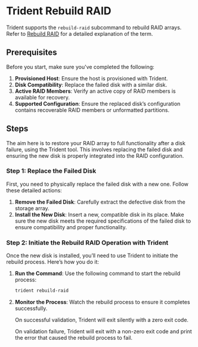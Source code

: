 # Trident Rebuild RAID

Trident supports the `rebuild-raid` subcommand to rebuild RAID arrays. Refer to
[Rebuild RAID](../Explanation/Rebuild-RAID.md) for a detailed explanation of
the term.

## Prerequisites

Before you start, make sure you've completed the following:

1. **Provisioned Host**: Ensure the host is provisioned with Trident.
2. **Disk Compatibility**: Replace the failed disk with a similar disk.
3. **Active RAID Members**: Verify an active copy of RAID members is available for recovery.
4. **Supported Configuration**: Ensure the replaced disk’s configuration contains recoverable RAID members or unformatted partitions.

## Steps

The aim here is to restore your RAID array to full functionality after a disk failure, using the Trident tool. This involves replacing the failed disk and ensuring the new disk is properly integrated into the RAID configuration.

### Step 1: Replace the Failed Disk

First, you need to physically replace the failed disk with a new one. Follow these detailed actions:

1. **Remove the Failed Disk**: Carefully extract the defective disk from the storage array.
2. **Install the New Disk**: Insert a new, compatible disk in its place. Make sure the new disk meets the required specifications of the failed disk to ensure compatibility and proper functionality.

### Step 2: Initiate the Rebuild RAID Operation with Trident

Once the new disk is installed, you’ll need to use Trident to initiate the rebuild process. Here’s how you do it:

1. **Run the Command**: Use the following command to start the rebuild process:

   ```bash
   trident rebuild-raid
   ```

2. **Monitor the Process**: Watch the rebuild process to ensure it completes successfully.

   On successful validation, Trident will exit silently with a zero exit code.

   On validation failure, Trident will exit with a non-zero exit code and print
   the error that caused the rebuild process to fail.
